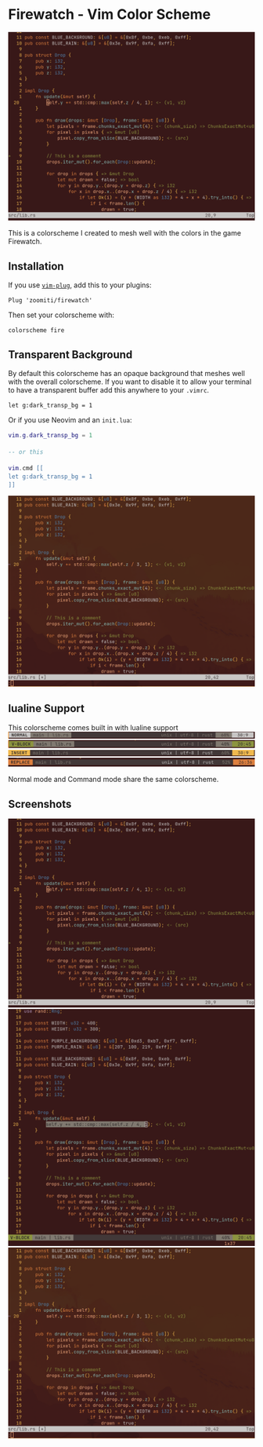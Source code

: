 # Firewatch - Vim Color Scheme
![firewatch screenshot](screenshots/rust-opaque.png)

This is a colorscheme I created to mesh well with the colors in the game Firewatch.

## Installation
If you use [`vim-plug`](https://github.com/junegunn/vim-plug), add this to your plugins:
```vim
Plug 'zoomiti/firewatch'
```
Then set your colorscheme with:
```vim
colorscheme fire
```

## Transparent Background
By default this colorscheme has an opaque background that meshes well with the
overall colorscheme. If you want to disable it to allow your terminal to have a
transparent buffer add this anywhere to your `.vimrc`.

```vim
let g:dark_transp_bg = 1
```

Or if you use Neovim and an `init.lua`:
```lua 
vim.g.dark_transp_bg = 1

-- or this

vim.cmd [[
let g:dark_transp_bg = 1
]]
```

![transparent](screenshots/rust-transparent.png)
## lualine Support
This colorscheme comes built in with lualine support
![normal mode](screenshots/lualine-normal.png)
![visual mode](screenshots/lualine-visual.png)
![insert mode](screenshots/lualine-insert.png)
![replace mode](screenshots/lualine-replace.png)

Normal mode and Command mode share the same colorscheme.

## Screenshots
![opaque](screenshots/rust-opaque.png)
![visual](screenshots/rust-visual.png)
![transparent](screenshots/rust-transparent.png)
